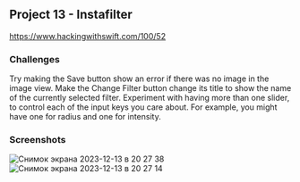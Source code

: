## Project 13 - Instafilter
 https://www.hackingwithswift.com/100/52

 ### Challenges
 Try making the Save button show an error if there was no image in the image view.
Make the Change Filter button change its title to show the name of the currently selected filter.
Experiment with having more than one slider, to control each of the input keys you care about. For example, you might have one for radius and one for intensity.

### Screenshots

![Снимок экрана 2023-12-13 в 20 27 38](https://github.com/ValeryLoiko/100daysOfSwift/assets/77268554/62c2c75c-2778-4903-981b-b23d46b8c975)
![Снимок экрана 2023-12-13 в 20 27 14](https://github.com/ValeryLoiko/100daysOfSwift/assets/77268554/b72d2209-52cb-4563-90db-e77c0be26239)
